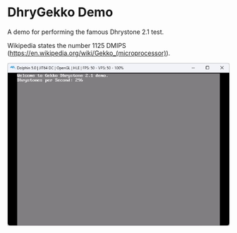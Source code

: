 # DhryGekko Demo

A demo for performing the famous Dhrystone 2.1 test.

Wikipedia states the number 1125 DMIPS (https://en.wikipedia.org/wiki/Gekko_(microprocessor)).

![DhryGekko](/imgstore/DhryGekko.jpg)
